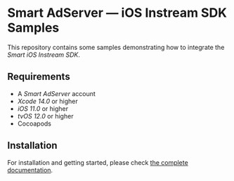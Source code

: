 # Smart AdServer — iOS Instream SDK Samples

This repository contains some samples demonstrating how to integrate the _Smart iOS Instream SDK_.

## Requirements

* A _Smart AdServer_ account
* _Xcode 14.0_ or higher
* _iOS 11.0_ or higher
* _tvOS 12.0_ or higher
* Cocoapods

## Installation

For installation and getting started, please check [the complete documentation](https://documentation.smartadserver.com/instreamSDK/).


